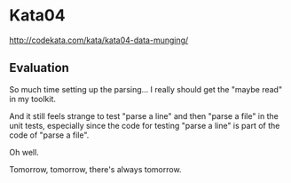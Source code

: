 Kata04
======

http://codekata.com/kata/kata04-data-munging/

Evaluation
----------

So much time setting up the parsing...
I really should get the "maybe read" in my toolkit.

And it still feels strange to test "parse a line" and then "parse a file" in the unit tests,
especially since the code for testing "parse a line" is part of the code of "parse a file".

Oh well.

Tomorrow, tomorrow, there's always tomorrow.
